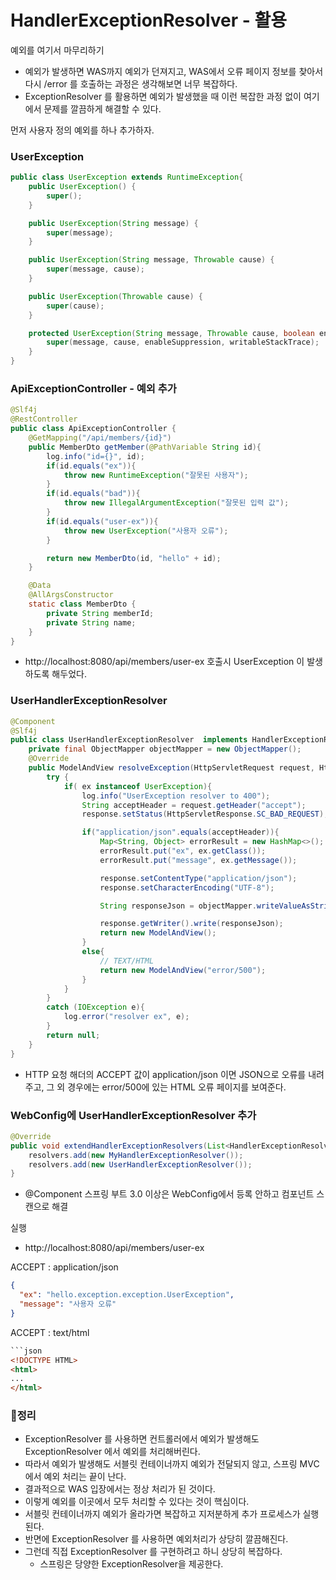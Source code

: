 
# HandlerExceptionResolver - 활용

예외를 여기서 마무리하기
- 예외가 발생하면 WAS까지 예외가 던져지고, WAS에서 오류 페이지 정보를 찾아서 다시 /error 를 호출하는 과정은
  생각해보면 너무 복잡하다.
- ExceptionResolver 를 활용하면 예외가 발생했을 때 이런 복잡한 과정 없이 여기에서 문제를 깔끔하게 해결할 수 있다.

먼저 사용자 정의 예외를 하나 추가하자.

### UserException

```java
public class UserException extends RuntimeException{
    public UserException() {
        super();
    }

    public UserException(String message) {
        super(message);
    }

    public UserException(String message, Throwable cause) {
        super(message, cause);
    }

    public UserException(Throwable cause) {
        super(cause);
    }

    protected UserException(String message, Throwable cause, boolean enableSuppression, boolean writableStackTrace) {
        super(message, cause, enableSuppression, writableStackTrace);
    }
}
```

### ApiExceptionController - 예외 추가

```java
@Slf4j
@RestController
public class ApiExceptionController {
    @GetMapping("/api/members/{id}")
    public MemberDto getMember(@PathVariable String id){
        log.info("id={}", id);
        if(id.equals("ex")){
            throw new RuntimeException("잘못된 사용자");
        }
        if(id.equals("bad")){
            throw new IllegalArgumentException("잘못된 입력 값");
        }
        if(id.equals("user-ex")){
            throw new UserException("사용자 오류");
        }

        return new MemberDto(id, "hello" + id);
    }

    @Data
    @AllArgsConstructor
    static class MemberDto {
        private String memberId;
        private String name;
    }
}
```

- http://localhost:8080/api/members/user-ex 호출시 UserException 이 발생하도록 해두었다.

### UserHandlerExceptionResolver

```java
@Component
@Slf4j
public class UserHandlerExceptionResolver  implements HandlerExceptionResolver {
    private final ObjectMapper objectMapper = new ObjectMapper();
    @Override
    public ModelAndView resolveException(HttpServletRequest request, HttpServletResponse response, Object handler, Exception ex) {
        try {
            if( ex instanceof UserException){
                log.info("UserException resolver to 400");
                String acceptHeader = request.getHeader("accept");
                response.setStatus(HttpServletResponse.SC_BAD_REQUEST);

                if("application/json".equals(acceptHeader)){
                    Map<String, Object> errorResult = new HashMap<>();
                    errorResult.put("ex", ex.getClass());
                    errorResult.put("message", ex.getMessage());

                    response.setContentType("application/json");
                    response.setCharacterEncoding("UTF-8");

                    String responseJson = objectMapper.writeValueAsString(errorResult);

                    response.getWriter().write(responseJson);
                    return new ModelAndView();
                }
                else{
                    // TEXT/HTML
                    return new ModelAndView("error/500");
                }
            }
        }
        catch (IOException e){
            log.error("resolver ex", e);
        }
        return null;
    }
}
```

- HTTP 요청 해더의 ACCEPT 값이 application/json 이면 JSON으로 오류를 내려주고, 그 외 경우에는 
  error/500에 있는 HTML 오류 페이지를 보여준다.

### WebConfig에 UserHandlerExceptionResolver 추가

```java
@Override
public void extendHandlerExceptionResolvers(List<HandlerExceptionResolver> resolvers) {
    resolvers.add(new MyHandlerExceptionResolver());
    resolvers.add(new UserHandlerExceptionResolver());
}
```
- @Component 스프링 부트 3.0 이상은 WebConfig에서 등록 안하고 컴포넌트 스캔으로 해결

실행
- http://localhost:8080/api/members/user-ex

ACCEPT : application/json
```json
{
  "ex": "hello.exception.exception.UserException", 
  "message": "사용자 오류"
}
```
ACCEPT : text/html
```html
```json
<!DOCTYPE HTML>
<html>
...
</html>
```

### 💯정리

- ExceptionResolver 를 사용하면 컨트롤러에서 예외가 발생해도 ExceptionResolver 에서 예외를 처리해버린다.
- 따라서 예외가 발생해도 서블릿 컨테이너까지 예외가 전달되지 않고, 스프링 MVC에서 예외 처리는 끝이 난다.
- 결과적으로 WAS 입장에서는 정상 처리가 된 것이다. 
- 이렇게 예외를 이곳에서 모두 처리할 수 있다는 것이 핵심이다.
- 서블릿 컨테이너까지 예외가 올라가면 복잡하고 지저분하게 추가 프로세스가 실행된다.
- 반면에 ExceptionResolver 를 사용하면 예외처리가 상당히 깔끔해진다.
- 그런데 직접 ExceptionResolver 를 구현하려고 하니 상당히 복잡하다.
  - 스프링은 당양한 ExceptionResolver을 제공한다.





